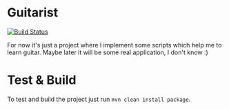 # Guitarist
[![Build Status](https://travis-ci.org/aistomin/guitarist.svg?branch=master)](https://travis-ci.org/aistomin/guitarist)

For now it's just a project where I implement some scripts which help me to
learn guitar. Maybe later it will be some real application, I don't know :)

# Test & Build
To test and build the project just run ```mvn clean install package```.
